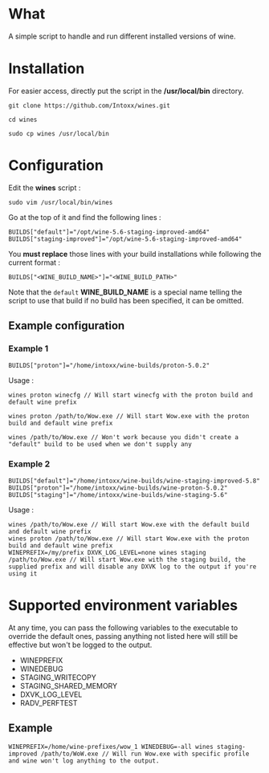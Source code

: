# What
A simple script to handle and run different installed versions of wine.

# Installation
For easier access, directly put the script in the **/usr/local/bin** directory.

```
git clone https://github.com/Intoxx/wines.git
```
```
cd wines
```
```
sudo cp wines /usr/local/bin
```

# Configuration
Edit the **wines** script :
```
sudo vim /usr/local/bin/wines
```
Go at the top of it and find the following lines :
```
BUILDS["default"]="/opt/wine-5.6-staging-improved-amd64"
BUILDS["staging-improved"]="/opt/wine-5.6-staging-improved-amd64"
```

You **must replace** those lines with your build installations while following the current format : 
```
BUILDS["<WINE_BUILD_NAME>"]="<WINE_BUILD_PATH>"
```
Note that the `default` **WINE_BUILD_NAME** is a special name telling the script to use that build if no build has been specified, it can be omitted.

## Example configuration

### Example 1
```
BUILDS["proton"]="/home/intoxx/wine-builds/proton-5.0.2"
```

Usage :

```
wines proton winecfg // Will start winecfg with the proton build and default wine prefix
```
```
wines proton /path/to/Wow.exe // Will start Wow.exe with the proton build and default wine prefix
```
```
wines /path/to/Wow.exe // Won't work because you didn't create a "default" build to be used when we don't supply any
```

### Example 2
```
BUILDS["default"]="/home/intoxx/wine-builds/wine-staging-improved-5.8"
BUILDS["proton"]="/home/intoxx/wine-builds/wine-proton-5.0.2"
BUILDS["staging"]="/home/intoxx/wine-builds/wine-staging-5.6"
```

Usage :

```
wines /path/to/Wow.exe // Will start Wow.exe with the default build and default wine prefix
wines proton /path/to/Wow.exe // Will start Wow.exe with the proton build and default wine prefix
WINEPREFIX=/my/prefix DXVK_LOG_LEVEL=none wines staging /path/to/Wow.exe // Will start Wow.exe with the staging build, the supplied prefix and will disable any DXVK log to the output if you're using it
```

# Supported environment variables
At any time, you can pass the following variables to the executable to override the default ones, passing anything not listed here will still be effective but won't be logged to the output.

* WINEPREFIX
* WINEDEBUG
* STAGING_WRITECOPY
* STAGING_SHARED_MEMORY
* DXVK_LOG_LEVEL
* RADV_PERFTEST

## Example
```
WINEPREFIX=/home/wine-prefixes/wow_1 WINEDEBUG=-all wines staging-improved /path/to/WoW.exe // Will run Wow.exe with specific profile and wine won't log anything to the output.
```

